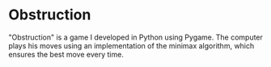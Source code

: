 # Obstruction
"Obstruction" is a game I developed in Python using Pygame. The computer plays his moves using an implementation of the minimax algorithm, which ensures the best move every time.
